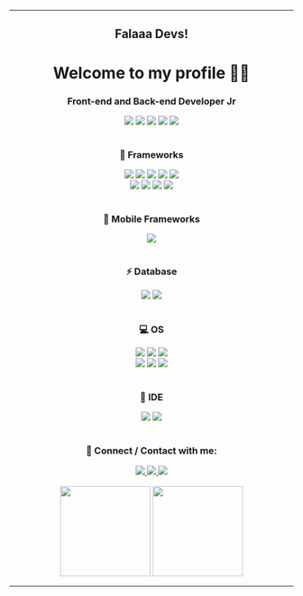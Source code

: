 
---

<h2 align="center">Falaaa Devs!</h1>

<h1 align="center">Welcome to my profile 👨‍💻</h1>

<h3 align="center">Front-end and Back-end Developer Jr</h3>

 <div align="center">
  <span>
   <img src="https://img.shields.io/badge/TypeScript-007ACC?style=for-the-badge&logo=typescript&logoColor=white" />
   <img src="https://img.shields.io/badge/JavaScript-F7DF1E?style=for-the-badge&logo=javascript&logoColor=black" />
   <img src="https://img.shields.io/badge/HTML5-E34F26?style=for-the-badge&logo=html5&logoColor=white" />
   <img src="https://img.shields.io/badge/CSS3-1572B6?style=for-the-badge&logo=css3&logoColor=white" />
   <img src="https://img.shields.io/badge/C%23-239120?style=for-the-badge&logo=c-sharp&logoColor=white" />
  </span>
 </div>

</br>

<h3 align="center"> 🚀 Frameworks </h3>

<div align="center">
 <span>
  <img src="https://img.shields.io/badge/React-20232A?style=for-the-badge&logo=react&logoColor=61DAFB" />
  <img src="https://img.shields.io/badge/.NET-512BD4?style=for-the-badge&logo=dotnet&logoColor=white" />
  <img src="https://img.shields.io/badge/Node.js-339933?style=for-the-badge&logo=nodedotjs&logoColor=white" />
  <img src="https://img.shields.io/badge/Docker-2CA5E0?style=for-the-badge&logo=docker&logoColor=white" />
  <img src="https://img.shields.io/badge/kubernetes-326ce5.svg?&style=for-the-badge&logo=kubernetes&logoColor=white" />
 </span>
</div>

<div align="center">
 <span>
  <img src="https://img.shields.io/badge/styled--components-DB7093?style=for-the-badge&logo=styled-components&logoColor=white" />
  <img src="https://img.shields.io/badge/Swagger-85EA2D?style=for-the-badge&logo=Swagger&logoColor=white" />
  <img src="https://img.shields.io/badge/Postman-FF6C37?style=for-the-badge&logo=Postman&logoColor=white" />
  <img src="https://img.shields.io/badge/Insomnia-5849be?style=for-the-badge&logo=Insomnia&logoColor=white" />
 </span>
</div>

</br>

<h3 align="center"> 📱 Mobile Frameworks </h3>

<div align="center">
 <span>
  <img src="https://img.shields.io/badge/React_Native-20232A?style=for-the-badge&logo=react&logoColor=61DAFB" />
 </span>
</div>

</br>

<h3 align="center"> ⚡ Database </h3>

<div align="center">
 <span>
  <img src="https://img.shields.io/badge/MySQL-00000F?style=for-the-badge&logo=mysql&logoColor=white" />
  <img src="https://img.shields.io/badge/MongoDB-white?style=for-the-badge&logo=mongodb&logoColor=4EA94B" />
 </span>
</div>

</br>

<h3 align="center"> 💻 OS </h3>

<div align="center">
 <span>
  <img src="https://img.shields.io/badge/Linux-FCC624?style=for-the-badge&logo=linux&logoColor=black" />
  <img src="https://img.shields.io/badge/Windows-0078D6?style=for-the-badge&logo=windows&logoColor=white" />
  <img src="https://img.shields.io/badge/mac%20os-000000?style=for-the-badge&logo=apple&logoColor=white" />
 </span>
</div>

<div align="center">
 <span>
  <img src="https://img.shields.io/badge/Android-3DDC84?style=for-the-badge&logo=android&logoColor=white" />
  <img src="https://img.shields.io/badge/iOS-000000?style=for-the-badge&logo=ios&logoColor=white" />
  <img src="https://img.shields.io/badge/Kali_Linux-557C94?style=for-the-badge&logo=kali-linux&logoColor=white" />
 </span>
</div>

</br>

<h3 align="center"> 👨‍ IDE </h3>

<div align="center">
 <span>
  <img src="https://img.shields.io/badge/Visual_Studio_Code-0078D4?style=for-the-badge&logo=visual%20studio%20code&logoColor=white" />
  <img src="https://img.shields.io/badge/Visual_Studio-5C2D91?style=for-the-badge&logo=visual%20studio&logoColor=white" />
 </span>
</div>

</br>

<h3 align="center"> 📱 Connect / Contact with me: </h3>

<div align="center">
 <a class="url" href="https://www.linkedin.com/in/vitor-hugo-072177161/">
  <img src="https://img.shields.io/badge/LinkedIn-0077B5?style=for-the-badge&logo=linkedin&logoColor=white" />
 </a>
 <a class="url" href="https://api.whatsapp.com/send?phone=5516992696840/">
  <img src="https://img.shields.io/badge/WhatsApp-25D366?style=for-the-badge&logo=whatsapp&logoColor=white" />
 </a>
 <a class="url" href="mailto:hugo.veigav@gmail.com">
  <img src="https://img.shields.io/badge/Gmail-D14836?style=for-the-badge&logo=gmail&logoColor=white" />
 </a>
</div>

</br>

<div align="center">
 <img height="160em" src="https://github-readme-stats.vercel.app/api?username=vitor2128&show_icons=true&theme=tokyonight" />
 <img height="160em" src="https://github-readme-stats.vercel.app/api/top-langs/?username=vitor2128&layout=compact&theme=tokyonight" />
</div>

---
